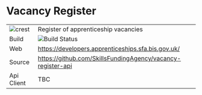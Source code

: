 # Vacancy Register

|               |               |
| ------------- | ------------- |
|![crest](https://assets.publishing.service.gov.uk/static/images/govuk-crest-bb9e22aff7881b895c2ceb41d9340804451c474b883f09fe1b4026e76456f44b.png) |Register of apprenticeship vacancies|
| Build | <img alt="Build Status" src="https://sfa-gov-uk.visualstudio.com/_apis/public/build/definitions/c39e0c0b-7aff-4606-b160-3566f3bbce23/392/badge" /> |
| Web  | https://developers.apprenticeships.sfa.bis.gov.uk/ |
| Source  | https://github.com/SkillsFundingAgency/vacancy-register-api  |
| Api Client | TBC |
